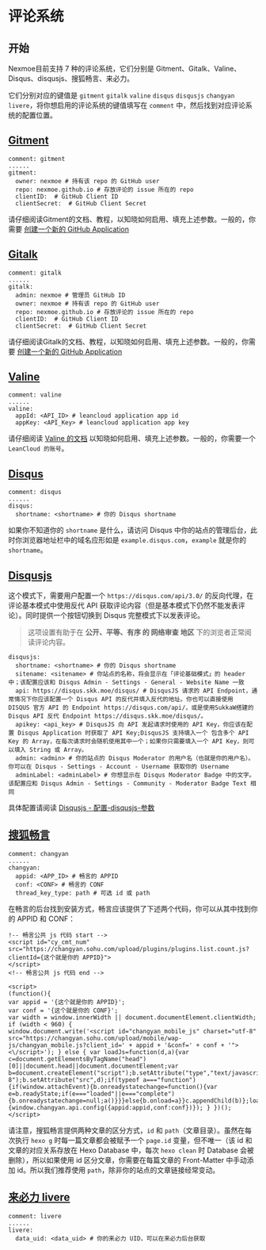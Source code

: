 # 评论系统

## 开始

Nexmoe目前支持 7 种的评论系统，它们分别是 Gitment、Gitalk、Valine、Disqus、disqusjs、搜狐畅言、来必力。

它们分别对应的键值是 `gitment` `gitalk` `valine` `disqus` `disqusjs` `changyan` `livere`，将你想启用的评论系统的键值填写在 `comment` 中，然后找到对应评论系统的配置位置。

## [Gitment](https://github.com/imsun/gitment)

```
comment: gitment
......
gitment:
  owner: nexmoe # 持有该 repo 的 GitHub user
  repo: nexmoe.github.io # 存放评论的 issue 所在的 repo
  clientID:  # GitHub Client ID
  clientSecret:  # GitHub Client Secret
```
请仔细阅读Gitment的文档、教程，以知晓如何启用、填充上述参数。一般的，你需要 [创建一个新的 GitHub Application](https://github.com/settings/applications/new)

## [Gitalk](https://github.com/gitalk/gitalk)

```
comment: gitalk
......
gitalk:
  admin: nexmoe # 管理员 GitHub ID
  owner: nexmoe # 持有该 repo 的 GitHub user
  repo: nexmoe.github.io # 存放评论的 issue 所在的 repo
  clientID:  # GitHub Client ID
  clientSecret:  # GitHub Client Secret
```
请仔细阅读Gitalk的文档、教程，以知晓如何启用、填充上述参数。一般的，你需要 [创建一个新的 GitHub Application](https://github.com/settings/applications/new)

## [Valine](https://valine.js.org/)

```
comment: valine
......
valine: 
  appId: <API_ID> # leancloud application app id
  appKey: <API_Key> # leancloud application app key
```
请仔细阅读 [Valine 的文档](https://valine.js.org/) 以知晓如何启用、填充上述参数。一般的，你需要一个 `LeanCloud 的账号`。

## [Disqus](https://disqus.com)

```
comment: disqus
......
disqus:
  shortname: <shortname> # 你的 Disqus shortname
```
如果你不知道你的 `shortname` 是什么，请访问 Disqus 中你的站点的管理后台，此时你浏览器地址栏中的域名应形如是 `example.disqus.com`，`example` 就是你的 `shortname`。

## [Disqusjs](https://github.com/SukkaW/DisqusJS#%E9%85%8D%E7%BD%AE-disqusjs-%E5%8F%82%E6%95%B0)

这个模式下，需要用户配置一个 `https://disqus.com/api/3.0/` 的反向代理，在评论基本模式中使用反代 API 获取评论内容（但是基本模式下仍然不能发表评论）。同时提供一个按钮切换到 Disqus 完整模式下以发表评论。

>这项设置有助于在 **公开、平等、有序 的 网络审查 地区** 下的浏览者正常阅读评论内容。

```
disqusjs:
  shortname: <shortname> # 你的 Disqus shortname
  sitename: <sitename> # 你站点的名称，将会显示在「评论基础模式」的 header 中；该配置应该和 Disqus Admin - Settings - General - Website Name 一致
  api: https://disqus.skk.moe/disqus/ # DisqusJS 请求的 API Endpoint，通常情况下你应该配置一个 Disqus API 的反代并填入反代的地址。你也可以直接使用 DISQUS 官方 API 的 Endpoint https://disqus.com/api/，或是使用SukkaW搭建的 Disqus API 反代 Endpoint https://disqus.skk.moe/disqus/。
  apikey: <api_key> # DisqusJS 向 API 发起请求时使用的 API Key，你应该在配置 Disqus Application 时获取了 API Key;DisqusJS 支持填入一个 包含多个 API Key 的 Array，在每次请求时会随机使用其中一个；如果你只需要填入一个 API Key，则可以填入 String 或 Array。
  admin: <admin> # 你的站点的 Disqus Moderator 的用户名（也就是你的用户名）。你可以在 Disqus - Settings - Account - Username 获取你的 Username
  adminLabel: <adminLabel> # 你想显示在 Disqus Moderator Badge 中的文字。该配置应和 Disqus Admin - Settings - Community - Moderator Badge Text 相同
```

具体配置请阅读 [Disqusjs - 配置-disqusjs-参数](https://github.com/SukkaW/DisqusJS#%E9%85%8D%E7%BD%AE-disqusjs-%E5%8F%82%E6%95%B0)

## [搜狐畅言](http://changyan.kuaizhan.com/)

```
comment: changyan
......
changyan:
  appid: <APP_ID> # 畅言的 APPID
  conf: <CONF> # 畅言的 CONF
  thread_key_type: path # 可选 id 或 path
```
在畅言的后台找到安装方式，畅言应该提供了下述两个代码，你可以从其中找到你的 APPID 和 CONF：
```
!-- 畅言公共 js 代码 start -->
<script id="cy_cmt_num" src="https://changyan.sohu.com/upload/plugins/plugins.list.count.js?clientId={这个就是你的 APPID}">
</script>
<!-- 畅言公共 js 代码 end -->
```
```
<script>
(function(){
var appid = '{这个就是你的 APPID}';
var conf = '{这个就是你的 CONF}';
var width = window.innerWidth || document.documentElement.clientWidth;
if (width < 960) {
window.document.write('<script id="changyan_mobile_js" charset="utf-8" src="https://changyan.sohu.com/upload/mobile/wap-js/changyan_mobile.js?client_id=' + appid + '&conf=' + conf + '"><\/script>'); } else { var loadJs=function(d,a){var c=document.getElementsByTagName("head")[0]||document.head||document.documentElement;var b=document.createElement("script");b.setAttribute("type","text/javascript");b.setAttribute("charset","UTF-8");b.setAttribute("src",d);if(typeof a==="function"){if(window.attachEvent){b.onreadystatechange=function(){var e=b.readyState;if(e==="loaded"||e==="complete"){b.onreadystatechange=null;a()}}}else{b.onload=a}}c.appendChild(b)};loadJs("https://changyan.sohu.com/upload/changyan.js",function(){window.changyan.api.config({appid:appid,conf:conf})}); } })();
</script>
```
请注意，搜狐畅言提供两种文章的区分方式，`id` 和 `path`（文章目录）。虽然在每次执行 `hexo g` 时每一篇文章都会被赋予一个 `page.id` 变量，但不唯一（该 id 和文章的对应关系存放在 Hexo Database 中，每次 `hexo clean` 时 Database 会被删除），所以如果使用 id 区分文章，你需要在每篇文章的 Front-Matter 中手动添加 id。所以我们推荐使用 `path`，除非你的站点的文章链接经常变动。

## [来必力 livere](https://livere.com/)

```
comment: livere
......
livere:
  data_uid: <data_uid> # 你的来必力 UID，可以在来必力后台获取
```